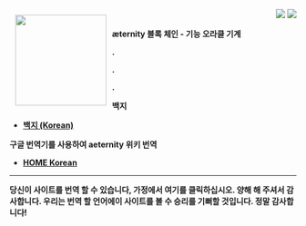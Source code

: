 <a href="http://www.aeternity.com/"><img width="160px" src="https://github.com/aeternity/wiki/blob/master/images/Aeternity-logo.png" align="left" hspace="10" vspace="10"></a>

<p align = right><a target="_blank" href="https://twitter.com/intent/tweet?original_referer=https%3A%2F%2Fabout.twitter.com%2Fresources%2Fbuttons&text=Aeternity:%20scalable%20smart%20contracts%20interfacing%20with%20real%20world%20data&tw_p=tweetbutton&url=http%3A%2F%2Fwww.aeternity.com%2F&via=aetrnty"><img src="http://s30.postimg.org/j2q6ql27h/Tweet.png"></a>
<a target="_blank" href="https://twitter.com/aetrnty"> <img src="https://s24.postimg.org/4xcf9j8xh/Follow-_Twitter.jpg?2"></a>
</p>
<b>æternity 블록 체인 - 기능 오라클 기계<p>

.

.

.

**백지**
* [백지 (Korean)][WP_kr]

[WP_kr]: Whitepaper_korean-%28한국어%29

**구글 번역기를 사용하여 aeternity 위키 번역**
* [HOME Korean](https://translate.google.com/translate?sl=en&tl=ko&u=https://github.com/aeternity/wiki/wiki/)
***
당신이 사이트를 번역 할 수 있습니다, 가정에서 여기를 클릭하십시오. 양해 해 주셔서 감사합니다. 우리는 번역 할 언어에이 사이트를 볼 수 승리를 기뻐할 것입니다. 정말 감사합니다!